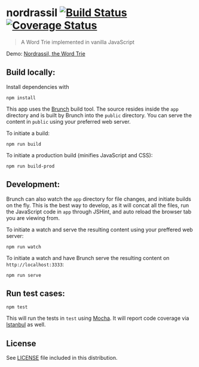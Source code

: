 # nordrassil [![Build Status](https://travis-ci.org/mgarbacz/nordrassil.svg?branch=master)](https://travis-ci.org/mgarbacz/nordrassil) [![Coverage Status](https://img.shields.io/coveralls/mgarbacz/nordrassil.svg)](https://coveralls.io/r/mgarbacz/nordrassil)

> A Word Trie implemented in vanilla JavaScript

Demo: [Nordrassil, the Word Trie](http://mgarbacz.github.io/nordrassil/)

## Build locally:

Install dependencies with

    npm install

This app uses the [Brunch](http://brunch.io) build tool. The source resides inside the `app` directory and is built by Brunch into the `public` directory. You can serve the content in `public` using your preferred web server.

To initiate a build:

    npm run build

To initiate a production build (minifies JavaScript and CSS):

    npm run build-prod
    
## Development:

Brunch can also watch the `app` directory for file changes, and initiate builds on the fly. This is the best way to develop, as it will concat all the files, run the JavaScript code in `app` through JSHint, and auto reload the browser tab you are viewing from.

To initiate a watch and serve the resulting content using your preffered web server:

    npm run watch

To initiate a watch and have Brunch serve the resulting content on `http://localhost:3333`:

    npm run serve

## Run test cases:

    npm test

This will run the tests in `test` using [Mocha](http://visionmedia.github.io/mocha/). It will report code coverage via [Istanbul](http://gotwarlost.github.io/istanbul/) as well.

## License

See [LICENSE](LICENSE) file included in this distribution.
